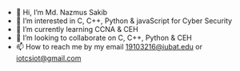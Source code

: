 - 👋 Hi, I’m Md. Nazmus Sakib
- 👀 I’m interested in C, C++, Python & javaScript for Cyber Security
- 🌱 I’m currently learning CCNA & CEH
- 💞️ I’m looking to collaborate on C, C++, Python & CEH
- 📫 How to reach me by my email 19103216@iubat.edu or iotcsiot@gmail.com

<!---
Sakib191/Sakib191 is a ✨ special ✨ repository because its `README.md` (this file) appears on your GitHub profile.
You can click the Preview link to take a look at your changes.
--->
